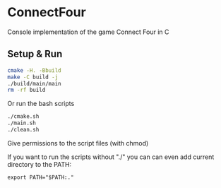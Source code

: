 # ConnectFour
Console implementation of the game Connect Four in C

## Setup & Run

```sh
cmake -H. -Bbuild
make -C build -j
./build/main/main
rm -rf build
```

Or run the bash scripts
```sh
./cmake.sh
./main.sh
./clean.sh
```
Give permissions to the script files (with chmod)

If you want to run the scripts without "./" you can can even add current directory to the PATH:
```shell
export PATH="$PATH:."
```
